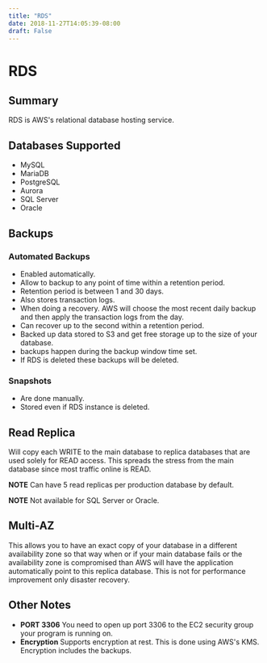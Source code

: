 ```yaml
---
title: "RDS"
date: 2018-11-27T14:05:39-08:00
draft: False
---
```


# RDS
## Summary
RDS is AWS's relational database hosting service.

## Databases Supported
* MySQL
* MariaDB
* PostgreSQL
* Aurora
* SQL Server
* Oracle

## Backups

### Automated Backups
* Enabled automatically.
* Allow to backup to any point of time within a retention period.
* Retention period is between 1 and 30 days.
* Also stores transaction logs.
* When doing a recovery. AWS will choose the most recent daily backup and then apply the transaction logs from the day.
* Can recover up to the second within a retention period.
* Backed up data stored to S3 and get free storage up to the size of your database.
* backups happen during the backup window time set.
* If RDS is deleted these backups will be deleted.

### Snapshots
* Are done manually.
* Stored even if RDS instance is deleted.

## Read Replica
Will copy each WRITE to the main database to replica databases that are used solely for READ access. This spreads the stress from the main database since most traffic online is READ.

**NOTE** Can have 5 read replicas per production database by default.

**NOTE** Not available for SQL Server or Oracle.

## Multi-AZ
This allows you to have an exact copy of your database in a different availability zone so that way when or if your main database fails or the availability zone is compromised than AWS will have the application automatically point to this replica database. This is not for performance improvement only disaster recovery.

## Other Notes
* **PORT 3306** You need to open up port 3306 to the EC2 security group your program is running on.
* **Encryption** Supports encryption at rest. This is done using AWS's KMS. Encryption includes the backups.